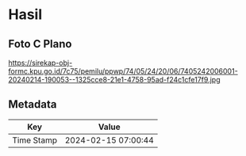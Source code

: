# Hasil

## Foto C Plano

https://sirekap-obj-formc.kpu.go.id/7c75/pemilu/ppwp/74/05/24/20/06/7405242006001-20240214-190053--1325cce8-21e1-4758-95ad-f24c1cfe17f9.jpg


## Metadata

| Key        | Value               |
| ---------- | ------------------- |
| Time Stamp | 2024-02-15 07:00:44 |



